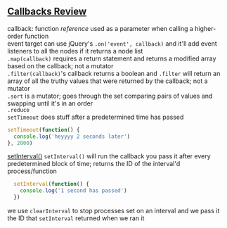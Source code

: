 [**Callbacks Review**](https://git.generalassemb.ly/ga-wdi-lessons/callbacks-review#callbacks-review)
------
callback: function _reference_ used as a parameter when calling a higher-order function  
event target
can use jQuery's `.on('event', callback)` and it'll add event listeners to all the nodes if it returns a node list  
`.map(callback)` requires a return statement and returns a modified array based on the callback; not a mutator  
`.filter(callback)`'s callback returns a boolean and `.filter` will return an array of all the truthy values that were returned by the callback; not a mutator  
`.sort` is a mutator; goes through the set comparing pairs of values and swapping until it's in an order  
`.reduce`  
`setTimeout` does stuff after a predetermined time has passed
```js
setTimeout(function() {
  console.log('heyyyy 2 seconds later')
}, 2000)
```

[setInterval()](https://git.generalassemb.ly/ga-wdi-lessons/callbacks-review#setinterval) 
`setInterval()` will run the callback you pass it after every predetermined block of time; returns the ID of the interval'd process/function
```js
  setInterval(function() {
    console.log('1 second has passed')
  })
```
we use `clearInterval` to stop processes set on an interval and we pass it the ID that `setInterval` returned when we ran it  

